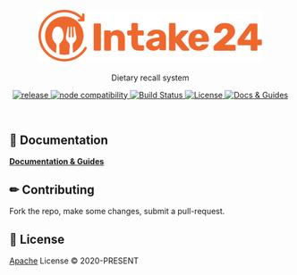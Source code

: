 <p align='center'>
    <img src='./packages/common/src/theme/assets/logo-primary.svg' width="400" alt="Intake24">
    <br>
    <br>
    Dietary recall system
</p>
<p align='center'>
    <a href="https://github.com/intake24/intake24/releases">
        <img src="https://img.shields.io/github/package-json/version/intake24/intake24/master?label=release&color=EE672D" alt="release">
    </a>
    <a href="https://nodejs.org/en/about/releases">
        <img src="https://img.shields.io/badge/node-%3E%3D%2022.12.0-success" alt="node compatibility">
    </a>
    <a href='https://github.com/intake24/intake24/actions' target="__blank">
        <img src='https://github.com/intake24/intake24/workflows/CI/badge.svg' alt="Build Status">
    </a>
    <a href="https://github.com/intake24/intake24/blob/master/LICENSE" target="__blank">
        <img src="https://img.shields.io/github/license/intake24/intake24" alt="License">
    </a>
    <a href="https://docs.intake24.org" target="__blank">
        <img src="https://img.shields.io/static/v1?label=web&message=Docs%20%26%20Guides&color=EE672D" alt="Docs & Guides">
    </a>
</p>
<br/>

## 📖 Documentation

[**Documentation & Guides**](https://docs.intake24.org)

## ✏ Contributing

Fork the repo, make some changes, submit a pull-request.

## 📄 License

[Apache](./LICENSE) License © 2020-PRESENT
